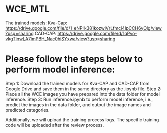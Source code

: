 # WCE_MTL
The trained models:  Kva-Cap: https://drive.google.com/file/d/1_eNPIk381kozwlVrLfmci4IpCCH6yOlg/view?usp=sharing  CAD-CAP: https://drive.google.com/file/d/1qPvo-vkgTinwLA7imPBH_Nac0hiSYxwa/view?usp=sharing
# Please follow the steps below to perform model inference:
Step 1: Download the trained models for Kva-CAP and CAD-CAP from Google Drive and save them in the same directory as the .ipynb file.
Step 2: Place all the WCE images you have prepared into the data folder for model inference.
Step 3: Run inference.ipynb to perform model inference, i.e., predict the images in the data folder, and output the image names and predicted categories.

Additionally, we will upload the training process logs. The specific training code will be uploaded after the review process.
